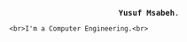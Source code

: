 <p align="center">
  <br>
  <samp>
<b>Yusuf Msabeh</b>.
    
    
    <br>I'm a Computer Engineering.<br>

</samp>

 

</p>

